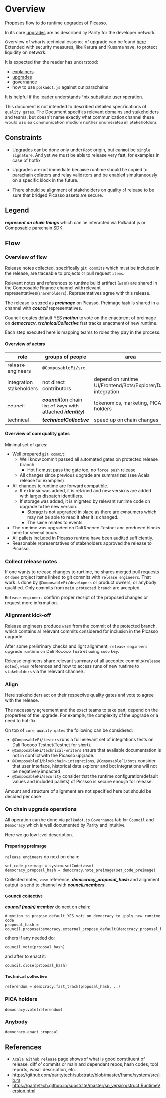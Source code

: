# Overview

Proposes flow to do runtime upgrades of Picasso.

In its core [upgrades](https://docs.substrate.io/tutorials/get-started/forkless-upgrade) are as described by Parity for the developer network.

Overview of what is technical essence of upgrade can be found [here](../docs/runtime-upgrades-and-versioning.md)
Extended with security measures, like Karura and Kusama have, to protect liquidity on network.

It is expected that the reader has understood:

- [explainers](https://www.youtube.com/playlist?list=PLOyWqupZ-WGuAuS00rK-pebTMAOxW41W8)
- [upgrades](https://docs.substrate.io/tutorials/get-started/forkless-upgrade)
- [governance](../doc/governance.md)
- how to use `polkadot.js` against our parachains

It is helpful if the reader understands *nix [substitute user](https://en.wikipedia.org/wiki/Sudo) operation.

This document is not intended to described detailed specifications of `quality gates`.
The Document specifies relevant domains and stakeholders and teams, but doesn't name exactly what communication channel these would use as communication medium neither enumerates all stakeholders.

## Constraints

- Upgrades can be done only under `Root` origin, but cannot be `single signature`. And yet we must be able to release very fast, for examples in case of hotfix.

- Upgrades are not immediate because runtime should be copied to parachain collators and relay validators and be enabled simultaneously on a specific block in the future.

- There should be alignment of stakeholders on quality of release to be sure that bridged Picasso assets are secure.

## Legend

***represent on chain things*** which can be interacted via Polkadot.js or Composable parachain SDK.

## Flow

### Overview of flow

Release notes collected, specifically `git commits` which must be included in the release, are traceable to projects or pull request `items`.

Relevant notes and references to runtime build artifact (`wasm`) are shared in the Composable Finance channel with relevant representatives(`shareholders`).
Representatives agree with this release.

The release is stored as ***preimage*** on Picasso. Preimage `hash` is shared in a channel with ***council*** representatives.

Council creates default YES ***motion*** to vote on the enactment of preimage on ***democracy***.
***technicalCollective*** fast tracks enactment of new runtime.

Each step executed here is mapping teams to roles they play in the process.

#### Overview of actors

| role                     | groups of people                                                  | area                                                         |
| ------------------------ | ----------------------------------------------------------------- | ------------------------------------------------------------ |
| release engineers        | `@ComposableFi/sre`                                               |                                                              |
| integration stakeholders | not direct contributors                                           | depend on runtime UI/Frontend/Bots/Explorer/Data integration |
| council                  | ***council***(on chain list of keys with attached ***identity***) | tokenomics, marketing, PICA holders                          |
| technical                | ***technicalCollective***                                         | speed up on chain changes                                    |

#### Overview of core quality gates

Minimal set of gates:

- Well prepared `git commit`:
  - Well know commit passed all automated gates on protected release branch
    - Hot fix must pass the gate too, no `force push` release
  - All changes since previous upgrade are summarized (see Acala release for examples)
- All changes to runtime are forward compatible.
  - If extrinsic was added, it is retained and new versions are added with larger dispatch identifiers.
  - If storage was added, it is migrated by relevant runtime code on upgrade to the new version.
    - Storage is not upgraded in place as there are consumers which may not be able to read it after it is changed. 
    - The same relates to events.
- The runtime was upgraded on Dali Rococo Testnet and produced blocks here for several hours.
- All pallets included in Picasso runtime have been audited sufficiently.
- Reasonable representatives of stakeholders approved the release to Picasso.

### Collect release notes

If one wants to release changes to runtime, he shares merged pull requests or `done` project items linked to git commits with `release engineers`.
That work is done by  `@ComposableFi/developers` or product owners, or anybody qualified.
Only commits from `main protected branch` are accepted.

`Release engineers` confirm proper receipt of the proposed changes or request more information.

### Alignment kick-off

Release engineers produce `wasm` from the commit of the protected branch, which contains all relevant commits considered for inclusion in the Picasso upgrade.

After some preliminary checks and light alignment,
`release engineers` upgrade runtime on Dali Rococo Testnet using `sudo` key.

Release engineers share relevant summary of all accepted commits(`release notes`), `wasm` references and how to access runs of new runtime to `stakeholders` via the relevant channels.

### Align

Here stakeholders act on their respective quality gates and vote to agree with the release.

The necessary agreement and the exact teams to take part, depend on the properties of the upgrade.
For example, the complexity of the upgrade or a need to hot-fix.

On top of `core quality gates` the following can be considered:

- `@ComposableFi/testers` runs a full relevant set of integrations tests on Dali Rococo Testnet(Testnet for short).
- `@ComposableFi/technical-writers` ensure that available documentation is not in conflict with the Picasso upgrade.
- `@ComposableFi/blockchain-integrations`, `@ComposableFi/bots` consider that user interface, historical data explorer and bot integrations will not be negatively impacted
- `@ComposableFi/security` consider that the runtime configuration(default values and included pallets) of Picasso is secure enough for release.

Amount and structure of alignment are not specified here but should be decided per case.

### On chain upgrade operations

All operation can be done via `polkadot.js` `Governance` tab for `Council` and  `Democracy` which is well documented by Parity and intuitive.

Here we go low level description.

#### Preparing preimage

`release engineers` do next on chain:

```scale
set_code_preimage = system.setCode(wasm)
democracy_proposal_hash = democracy.note_preimage(set_code_preimage)
```

Collected notes, `wasm` reference, ***democracy_proposal_hash*** and alignment output is send to channel with ***council.members***.

#### Council collective

***council (main) member*** do next on chain:

```scale
# motion to propose default YES vote on democracy to apply new runtime code
proposal_hash = council.propose(democracy.external_propose_default(democracy_proposal_hash))
```

others if any needed do:

```scale
council.vote(proposal_hash)
```

and after to enact it:

```scale
council.close(proposal_hash)
```

#### Technical collective

```scale
referendum = democracy.fast_track(proposal_hash, ..)
```

### PICA holders

```scale
democracy.vote(referendum)
```

### Anybody

```scale
democracy.enact_proposal
```

## References

- `Acala Github release` page shows of what is good constituent of release, diff of commits or main and dependant repos, hash codes, tool reports, wasm description, etc.
- <https://github.com/paritytech/substrate/blob/master/frame/system/src/lib.rs>
- <https://paritytech.github.io/substrate/master/sp_version/struct.RuntimeVersion.html>
